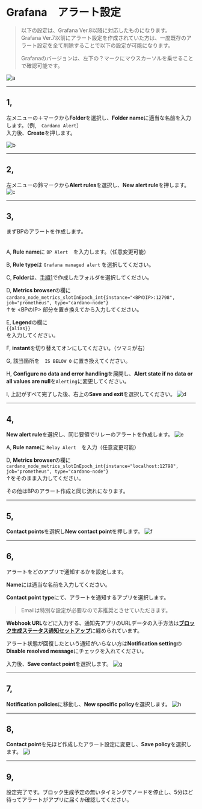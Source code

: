 # Grafana　アラート設定

>以下の設定は、Grafana Ver.8以降に対応したものになります。  
>Grafana Ver.7以前にアラート設定を作成されていた方は、一度既存のアラート設定を全て削除することで以下の設定が可能になります。
>
>Grafanaのバージョンは、左下の？マークにマウスカーソルを乗せることで確認可能です。

![a](https://user-images.githubusercontent.com/69729884/167123041-fef2d449-6df7-44cf-b726-0a00adfca169.png)


___
## 1,
左メニューの＋マークから**Folder**を選択し、**Folder name**に適当な名前を入力します。（例,　`Cardano Alert`）  
入力後、**Create**を押します。 

![b](https://user-images.githubusercontent.com/69729884/167131931-4c8df7e7-82c1-4cba-bb5c-d19bdb2239a0.png)


___
## 2,
左メニューの鈴マークから**Alert rules**を選択し、**New alert rule**を押します。
![c](https://user-images.githubusercontent.com/69729884/167109229-a2fb373d-58d9-4f57-af95-f35995f0acf8.png)


___
## 3,
まずBPのアラートを作成します。

　  
A, **Rule name**に `BP Alert`　を入力します。（任意変更可能）

B, **Rule type**は `Grafana managed alert` を選択してください。

C, **Folder**は、[手順1](https://github.com/sakakibaraakio/etc/blob/main/Grafana%20Alert%20setting.md#1)で作成したフォルダを選択してください。

D, **Metrics browser**の欄に  
```cardano_node_metrics_slotInEpoch_int{instance="<BPのIP>:12798", job="prometheus", type="cardano-node"}```  
↑を <BPのIP> 部分を置き換えてから入力してください。

E, **Legend**の欄に  
```{{alias}}```  
を入力してください。

F, **instant**を切り替えてオンにしてください。（ツマミが右）

G, 該当箇所を　`IS BELOW 0` に置き換えてください。

H, **Configure no data and error handling**を展開し、**Alert state if no data or all values are null**を`Alerting`に変更してください。

I, 上記がすべて完了した後、右上の**Save and exit**を選択してください。
![d](https://user-images.githubusercontent.com/69729884/167136366-09cebb0f-5635-439e-b4fa-bcdd55f48eaf.png)


___
## 4,
**New alert rule**を選択し、同じ要領でリレーのアラートを作成します。
![e](https://user-images.githubusercontent.com/69729884/167115017-3abc90d7-6113-4ff4-aa51-55beb7a3d944.png)

A, **Rule name**に `Relay Alert`　を入力（任意変更可能）

D, **Metrics browser**の欄に  
```cardano_node_metrics_slotInEpoch_int{instance="localhost:12798", job="prometheus", type="cardano-node"}```  
↑をそのまま入力してください。

その他はBPのアラート作成と同じ流れになります。


___
## 5,
**Contact points**を選択し**New contact point**を押します。
![f](https://user-images.githubusercontent.com/69729884/167119874-fca808dd-62cc-4e39-88ef-93ad54e34860.png)


___
## 6,
アラートをどのアプリで通知するかを設定します。

**Name**には適当な名前を入力してください。

**Contact point type**にて、アラートを通知するアプリを選択します。
>Emailは特別な設定が必要なので非推奨とさせていただきます。

**Webhook URL**などに入力する、通知先アプリのURLデータの入手方法は[**ブロック生成ステータス通知セットアップ**](https://docs.spojapanguild.net/setup/11-blocknotify-setup/#11-2)に纏められています。

アラート状態が回復したという通知がいらない方は**Notification setting**の**Disable resolved message**にチェックを入れてください。

入力後、**Save contact point**を選択します。 
![g](https://user-images.githubusercontent.com/69729884/167127345-fac37479-0f33-4134-a6d3-22d1395340a7.png)

___
## 7,
**Notification policies**に移動し、**New specific policy**を選択します。
![h](https://user-images.githubusercontent.com/69729884/167121003-a5f91553-1316-4991-b220-4c777fabb6af.png)


___
## 8, 
**Contact point**を先ほど作成したアラート設定に変更し、**Save policy**を選択します。
![i](https://user-images.githubusercontent.com/69729884/167121198-e232a5a6-c23f-4bf2-aba6-0bb71ba94f68.png)


___
## 9,
設定完了です。ブロック生成予定の無いタイミングでノードを停止し、5分ほど待ってアラートがアプリに届くか確認してください。
